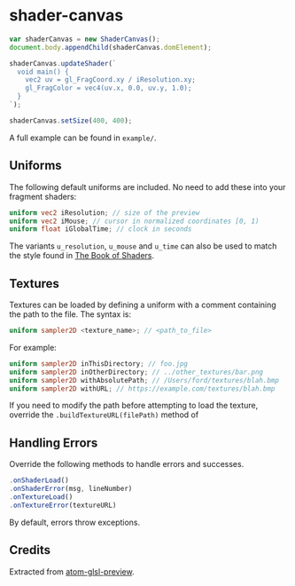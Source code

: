 # shader-canvas

```javascript
var shaderCanvas = new ShaderCanvas();
document.body.appendChild(shaderCanvas.domElement);

shaderCanvas.updateShader(`
  void main() {
    vec2 uv = gl_FragCoord.xy / iResolution.xy;
    gl_FragColor = vec4(uv.x, 0.0, uv.y, 1.0);
  }
`);

shaderCanvas.setSize(400, 400);
```

A full example can be found in `example/`.


## Uniforms

The following default uniforms are included. No need to add these into your
fragment shaders:

```glsl
uniform vec2 iResolution; // size of the preview
uniform vec2 iMouse; // cursor in normalized coordinates [0, 1)
uniform float iGlobalTime; // clock in seconds
```

The variants `u_resolution`, `u_mouse` and `u_time` can also be used to match
the style found in [The Book of Shaders](http://thebookofshaders.com/).


## Textures

Textures can be loaded by defining a uniform with a comment containing the path
to the file. The syntax is:

```glsl
uniform sampler2D <texture_name>; // <path_to_file>
```

For example:

```glsl
uniform sampler2D inThisDirectory; // foo.jpg
uniform sampler2D inOtherDirectory; // ../other_textures/bar.png
uniform sampler2D withAbsolutePath; // /Users/ford/textures/blah.bmp
uniform sampler2D withURL; // https://example.com/textures/blah.bmp
```

If you need to modify the path before attempting to load the texture, override
the `.buildTextureURL(filePath)` method of


## Handling Errors

Override the following methods to handle errors and successes.

```javascript
.onShaderLoad()
.onShaderError(msg, lineNumber)
.onTextureLoad()
.onTextureError(textureURL)
```

By default, errors throw exceptions.


## Credits

Extracted from [atom-glsl-preview](https://github.com/fordhurley/atom-glsl-preview).
